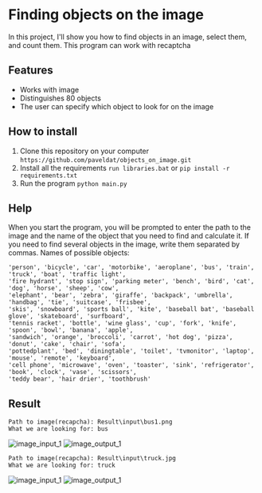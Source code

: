 # Finding objects on the image
In this project, I'll show you how to find objects in an image, select them, and count them. This program can work with recaptcha

## Features
* Works with image
* Distinguishes 80 objects
* The user can specify which object to look for on the image

## How to install
1. Clone this repository on your computer
`https://github.com/paveldat/objects_on_image.git`
2. Install all the requirements
`run libraries.bat` or
`pip install -r requirements.txt`
3. Run the program
`python main.py`

## Help
When you start the program, you will be prompted to enter the path to the image and the name of the object that you need to find and calculate it.
If you need to find several objects in the image, write them separated by commas.
Names of possible objects:
```
'person', 'bicycle', 'car', 'motorbike', 'aeroplane', 'bus', 'train', 'truck', 'boat', 'traffic light',
'fire hydrant', 'stop sign', 'parking meter', 'bench', 'bird', 'cat', 'dog', 'horse', 'sheep', 'cow',
'elephant', 'bear', 'zebra', 'giraffe', 'backpack', 'umbrella', 'handbag', 'tie', 'suitcase', 'frisbee',
'skis', 'snowboard', 'sports ball', 'kite', 'baseball bat', 'baseball glove', 'skateboard', 'surfboard',
'tennis racket', 'bottle', 'wine glass', 'cup', 'fork', 'knife', 'spoon', 'bowl', 'banana', 'apple',
'sandwich', 'orange', 'broccoli', 'carrot', 'hot dog', 'pizza', 'donut', 'cake', 'chair', 'sofa',
'pottedplant', 'bed', 'diningtable', 'toilet', 'tvmonitor', 'laptop', 'mouse', 'remote', 'keyboard',
'cell phone', 'microwave', 'oven', 'toaster', 'sink', 'refrigerator', 'book', 'clock', 'vase', 'scissors',
'teddy bear', 'hair drier', 'toothbrush'
```

## Result
```
Path to image(recapcha): Result\input\bus1.png
What we are looking for: bus
```
![image_input_1](https://github.com/paveldat/objects_on_image/blob/main/Result/input/bus1.png)
![image_output_1](https://github.com/paveldat/objects_on_image/blob/main/Result/output/bus1.png)

```
Path to image(recapcha): Result\input\truck.jpg
What we are looking for: truck
```
![image_input_1](https://github.com/paveldat/objects_on_image/blob/main/Result/input/truck.jpg)
![image_output_1](https://github.com/paveldat/objects_on_image/blob/main/Result/output/truck.png)